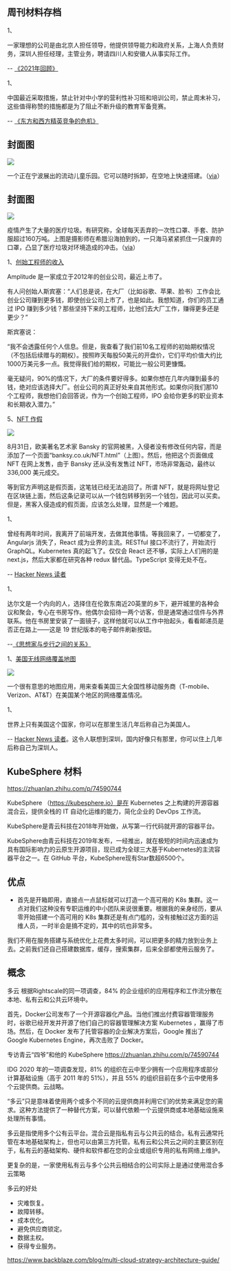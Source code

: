 ## 周刊材料存档

1、

一家理想的公司是由北京人担任领导，他提供领导能力和政府关系，上海人负责财务，深圳人担任经理，主管业务，聘请四川人和安徽人从事实际工作。

-- [《2021年回顾》](https://danwang.co/2021-letter/)

1、

中国最近采取措施，禁止针对中小学的营利性补习班和培训公司，禁止周末补习，这些值得称赞的措施都是为了阻止不断升级的教育军备​​竞赛。

-- [《东方和西方精英竞争的危机》](https://americanaffairsjournal.org/2021/11/crises-of-elite-competition-in-the-east-and-west/)

## 封面图

![](https://cdn.beekka.com/blogimg/asset/202111/bg2021110712.jpg)

一个正在宁波展出的流动儿童乐园。它可以随时拆卸，在空地上快速搭建。（[via](https://www.facebook.com/100architectsofficial/posts/2996604047254064)）

## 封面图

![](https://cdn.beekka.com/blogimg/asset/202110/bg2021100705.jpg)

疫情产生了大量的医疗垃圾。有研究称，全球每天丢弃的一次性口罩、手套、防护服超过160万吨。上图是摄影师在希腊沿海拍到的，一只海马紧紧抓住一只废弃的口罩，凸显了医疗垃圾对环境造成的冲击。（[via](https://www.nature.com/immersive/d41586-021-02575-7/index.html)）

1、[创始工程师的收入](https://news.ycombinator.com/item?id=28700409)

Amplitude 是一家成立于2012年的创业公司，最近上市了。

有人问创始人斯宾塞：“人们总是说，在大厂（比如谷歌、苹果、脸书）工作会比创业公司赚到更多钱，即使创业公司上市了，也是如此。我想知道，你们的员工通过 IPO 赚到多少钱？那些坚持下来的工程师，比他们去大厂工作，赚得更多还是更少？”

斯宾塞说：

“我不会透露任何个人信息。但是，我查看了我们前10名工程师的初始期权情况（不包括后续赠与的期权）。按照昨天每股50美元的开盘价，它们平均价值大约比1000万美元多一点。我觉得我们给的期权，可能比一般公司更慷慨。

毫无疑问，90%的情况下，大厂的条件要好得多。如果你想在几年内赚到最多的钱，绝对应该选择大厂。创业公司的真正好处来自其他形式。如果你问我们那10个工程师，我想他们会回答说，作为一个创始工程师，IPO 会给你更多的职业资本和长期收入潜力。”

5、[NFT 作假](https://www.cnet.com/news/fake-banksy-nft-sells-for-nearly-340k-after-hacker-reportedly-taps-into-artists-site/)

![](https://cdn.beekka.com/blogimg/asset/202109/bg2021090509.jpg)

8月31日，欧美著名艺术家 Bansky 的官网被黑，入侵者没有修改任何内容，而是添加了一个页面“banksy.co.uk/NFT.html”（上图）。然后，他把这个页面做成 NFT 在网上发售，由于 Bansky 还从没有发售过 NFT，市场非常轰动，最终以 336,000 美元成交。

等到官方声明这是假页面，这笔钱已经无法追回了。所谓 NFT，就是将网址登记在区块链上面，然后这条记录可以从一个钱包转移到另一个钱包，因此可以买卖。但是，黑客入侵造成的假页面，应该怎么处理，显然是一个难题。

1、

曾经有两年时间，我离开了前端开发，去做其他事情。等我回来了，一切都变了，Angularjs 消失了，React 成为业界的主流。RESTful 接口不流行了，开始流行 GraphQL。Kubernetes 真的起飞了。仅仅会 React 还不够，实际上人们用的是 next.js，然后大家都在研究各种 redux 替代品。TypeScript 变得无处不在。

-- [Hacker News 读者](https://news.ycombinator.com/item?id=28410937)

1、

达尔文是一个内向的人，选择住在伦敦东南近20英里的乡下，避开城里的各种会议和聚会，专心在书房写作。他偶尔会招待一两个访客，但是通常通过信件与外界联系。他在书房里安装了一面镜子，这样他就可以从工作中抬起头，看看邮递员是否正在路上——这是 19 世纪版本的电子邮件刷新按钮。

--[《思想家与步行之间的关系》](https://lithub.com/on-the-link-between-great-thinking-and-obsessive-walking/)

1、[美国无线网络覆盖地图](https://fcc.maps.arcgis.com/apps/webappviewer/index.html?id=6c1b2e73d9d749cdb7bc88a0d1bdd25b)

![](https://cdn.beekka.com/blogimg/asset/202108/bg2021081012.jpg)

一个很有意思的地图应用，用来查看美国三大全国性移动服务商（T-mobile、Verizon、AT&T）在美国某个地区的网络覆盖情况。

1、

世界上只有美国这个国家，你可以在那里生活几年后称自己为美国人。

-- [Hacker News 读者](https://news.ycombinator.com/item?id=28054943)。这令人联想到深圳，国内好像只有那里，你可以住上几年后称自己为深圳人。

## KubeSphere 材料

https://zhuanlan.zhihu.com/p/74590744

KubeSphere （https://kubesphere.io）是在 Kubernetes 之上构建的开源容器混合云，提供全栈的 IT 自动化运维的能力，简化企业的 DevOps 工作流。

KubeSphere是青云科技在2018年开始做，从写第一行代码就开源的容器平台。

KubeSphere由青云科技在2019年发布，一经推出，就在极短的时间内迅速成为具有国际影响力的云原生开源项目，现已成为全球三大基于Kubernetes的主流容器平台之一。在 GitHub 平台，KubeSphere现有Star数超6500个。

## 优点

- 首先是开箱即用，直接点一点鼠标就可以打造一个高可用的 K8s 集群。这一点对我们这种没有专职运维的中小团队来说很重要。根据我的亲身经历，要从零开始搭建一个高可用的 K8s 集群还是有点门槛的，没有接触过这方面的运维人员，一时半会是搞不定的，其中的坑也非常多。

我们不用在服务搭建与系统优化上花费太多时间，可以把更多的精力放到业务上去。之前我们还自己搭建数据库，缓存，搜索集群，后来全部都使用云服务了。

## 概念

多云
根据Rightscale的同一项调查，84% 的企业组织的应用程序和工作流分散在本地、私有云和公共云环境中。

首先，Docker公司发布了一个开源容器化产品。当他们推出付费容器管理服务时，谷歌已经开发并开源了他们自己的容器管理解决方案 Kubernetes ，赢得了市场。然后，在 Docker 发布了托管容器的企业解决方案后，Google 推出了 Google Kubernetes Engine，再次击败了 Docker。

专访青云“四爷”和他的 KubeSphere
https://zhuanlan.zhihu.com/p/74590744

IDG 2020 年的一项调查发现，81% 的组织在云中至少拥有一个应用程序或部分计算基础设施（高于 2011 年的 51%），并且 55% 的组织目前在多个云中使用多个云提供商。云战略。

“多云”只是意味着使用两个或多个不同的云提供商并利用它们的优势来满足您的需求。这种方法提供了一种替代方案，可以替代依赖一个云提供商或本地基础设施来处理所有事情。

多云是指使用多个公有云平台。混合云是指私有云与公共云的结合。私有云通常托管在本地基础架构上，但也可以由第三方托管。私有云和公共云之间的主要区别在于，私有云的基础架构、硬件和软件都在您的企业或组织专用的私有网络上维护。

更复杂的是，一家使用私有云与多个公共云相结合的公司实际上是通过使用混合多云策略

多云的好处

- 灾难恢复。
- 故障转移。
- 成本优化。
- 避免供应商锁定。
- 数据主权。
- 获得专业服务。


https://www.backblaze.com/blog/multi-cloud-strategy-architecture-guide/

